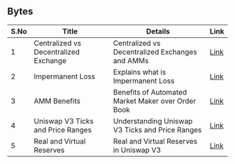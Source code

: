 ## Bytes

| S.No        | Title       |  Details  |  Link  |
| ----------- | ----------- |----------- | ----------- |
| 1      | Centralized vs Decentralized Exchange | Centralized vs Decentralized Exchanges and AMMs |  [Link](markdown/centralized-vs-decentralized-exchanges-amms.md) |
 | 2      | Impermanent Loss | Explains what is Impermanent Loss |  [Link](markdown/impermanent-loss-uniswap.md) |
 | 3      | AMM Benefits | Benefits of Automated Market Maker over Order Book |  [Link](markdown/amm-benefits-uniswap.md) |
 | 4      | Uniswap V3 Ticks and Price Ranges | Understanding Uniswap V3 Ticks and Price Ranges |  [Link](markdown/uniswap-v3-ticks-price-ranges.md) |
 | 5      | Real and Virtual Reserves | Real and Virtual Reserves in Uniswap V3 |  [Link](markdown/real-virtual-reserves-uniswap.md) |